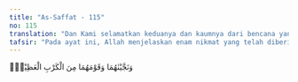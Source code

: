 ```yaml
---
title: "As-Saffat - 115"
no: 115
translation: "Dan Kami selamatkan keduanya dan kaumnya dari bencana yang besar,"
tafsir: "Pada ayat ini, Allah menjelaskan enam nikmat yang telah diberikan kepada Musa dan Harun. Nikmat-nikmat itu ialah\n\nPertama, Musa, Harun, dan kaumnya diselamatkan dari bencana yang besar. Sejak lama, orang Israil hidup di Mesir di bawah kekuasaan Fir'aun. Mereka disuruh melakukan pekerjaan yang berat dengan paksa dan diperlakukan sebagai budak belian. Bahkan anak laki-laki mereka banyak yang dibunuh dan anak-anak perempuan dibiarkan hidup atas perintah dan ramalan dukun-dukun yang mengelilingi Fir'aun. Hampir saja mereka mengalami kemusnahan, jika Musa dan Harun tidak datang menyelamatkan mereka.\n\nKedua, di samping tertolongnya mereka dari kejaran Fir'aun, bahkan Firaun tenggelam di dasar laut, Bani Israil berhasil pula mengalahkan musuh-musuh lainnya, dan merebut kembali negeri-negeri mereka. Mereka kembali dapat mengumpulkan harta kekayaan yang mereka peroleh sepanjang hidup, menjadi bangsa yang kuat, serta memiliki kekuatan dan kekuasaan hingga memiliki negara yang besar seperti zaman raja Talut dan Daud. Firman Allah:\n\nMaka mereka mengalahkannya dengan izin Allah, dan Daud membunuh Jalut. Kemudian Allah memberinya (Daud) kerajaan, dan hikmah, dan mengajarinya apa yang Dia kehendaki¦. (al-Baqarah/2: 251)"
---
```


وَنَجَّيْنٰهُمَا وَقَوْمَهُمَا مِنَ الْكَرْبِ الْعَظِيْمِۚ 
